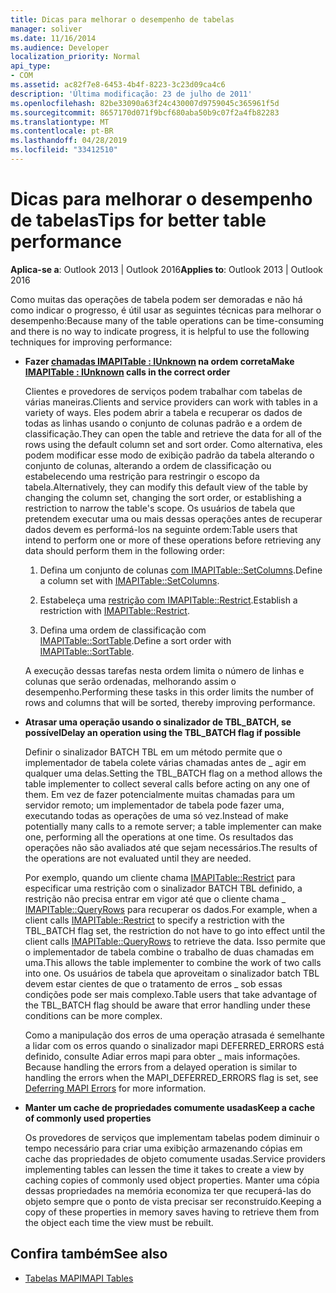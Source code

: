 ```yaml
---
title: Dicas para melhorar o desempenho de tabelas
manager: soliver
ms.date: 11/16/2014
ms.audience: Developer
localization_priority: Normal
api_type:
- COM
ms.assetid: ac82f7e8-6453-4b4f-8223-3c23d09ca4c6
description: 'Última modificação: 23 de julho de 2011'
ms.openlocfilehash: 82be33090a63f24c430007d9759045c365961f5d
ms.sourcegitcommit: 8657170d071f9bcf680aba50b9c07f2a4fb82283
ms.translationtype: MT
ms.contentlocale: pt-BR
ms.lasthandoff: 04/28/2019
ms.locfileid: "33412510"
---
```

# <a name="tips-for-better-table-performance"></a><span data-ttu-id="44d19-103">Dicas para melhorar o desempenho de tabelas</span><span class="sxs-lookup"><span data-stu-id="44d19-103">Tips for better table performance</span></span>
  
<span data-ttu-id="44d19-104">**Aplica-se a**: Outlook 2013 | Outlook 2016</span><span class="sxs-lookup"><span data-stu-id="44d19-104">**Applies to**: Outlook 2013 | Outlook 2016</span></span> 
  
<span data-ttu-id="44d19-105">Como muitas das operações de tabela podem ser demoradas e não há como indicar o progresso, é útil usar as seguintes técnicas para melhorar o desempenho:</span><span class="sxs-lookup"><span data-stu-id="44d19-105">Because many of the table operations can be time-consuming and there is no way to indicate progress, it is helpful to use the following techniques for improving performance:</span></span>
  
- <span data-ttu-id="44d19-106">**Fazer [chamadas IMAPITable : IUnknown](imapitableiunknown.md) na ordem correta**</span><span class="sxs-lookup"><span data-stu-id="44d19-106">**Make [IMAPITable : IUnknown](imapitableiunknown.md) calls in the correct order**</span></span>
    
   <span data-ttu-id="44d19-107">Clientes e provedores de serviços podem trabalhar com tabelas de várias maneiras.</span><span class="sxs-lookup"><span data-stu-id="44d19-107">Clients and service providers can work with tables in a variety of ways.</span></span> <span data-ttu-id="44d19-108">Eles podem abrir a tabela e recuperar os dados de todas as linhas usando o conjunto de colunas padrão e a ordem de classificação.</span><span class="sxs-lookup"><span data-stu-id="44d19-108">They can open the table and retrieve the data for all of the rows using the default column set and sort order.</span></span> <span data-ttu-id="44d19-109">Como alternativa, eles podem modificar esse modo de exibição padrão da tabela alterando o conjunto de colunas, alterando a ordem de classificação ou estabelecendo uma restrição para restringir o escopo da tabela.</span><span class="sxs-lookup"><span data-stu-id="44d19-109">Alternatively, they can modify this default view of the table by changing the column set, changing the sort order, or establishing a restriction to narrow the table's scope.</span></span> <span data-ttu-id="44d19-110">Os usuários de tabela que pretendem executar uma ou mais dessas operações antes de recuperar dados devem es performá-los na seguinte ordem:</span><span class="sxs-lookup"><span data-stu-id="44d19-110">Table users that intend to perform one or more of these operations before retrieving any data should perform them in the following order:</span></span>
    
    1. <span data-ttu-id="44d19-111">Defina um conjunto de colunas [com IMAPITable::SetColumns](imapitable-setcolumns.md).</span><span class="sxs-lookup"><span data-stu-id="44d19-111">Define a column set with [IMAPITable::SetColumns](imapitable-setcolumns.md).</span></span>
        
    2. <span data-ttu-id="44d19-112">Estabeleça uma [restrição com IMAPITable::Restrict](imapitable-restrict.md).</span><span class="sxs-lookup"><span data-stu-id="44d19-112">Establish a restriction with [IMAPITable::Restrict](imapitable-restrict.md).</span></span>
        
    3. <span data-ttu-id="44d19-113">Defina uma ordem de classificação com [IMAPITable::SortTable](imapitable-sorttable.md).</span><span class="sxs-lookup"><span data-stu-id="44d19-113">Define a sort order with [IMAPITable::SortTable](imapitable-sorttable.md).</span></span>
    
    <span data-ttu-id="44d19-114">A execução dessas tarefas nesta ordem limita o número de linhas e colunas que serão ordenadas, melhorando assim o desempenho.</span><span class="sxs-lookup"><span data-stu-id="44d19-114">Performing these tasks in this order limits the number of rows and columns that will be sorted, thereby improving performance.</span></span>
    
- <span data-ttu-id="44d19-115">**Atrasar uma operação usando o sinalizador de TBL_BATCH, se possível**</span><span class="sxs-lookup"><span data-stu-id="44d19-115">**Delay an operation using the TBL_BATCH flag if possible**</span></span>
    
    <span data-ttu-id="44d19-116">Definir o sinalizador BATCH TBL em um método permite que o implementador de tabela colete várias chamadas antes de \_ agir em qualquer uma delas.</span><span class="sxs-lookup"><span data-stu-id="44d19-116">Setting the TBL\_BATCH flag on a method allows the table implementer to collect several calls before acting on any one of them.</span></span> <span data-ttu-id="44d19-117">Em vez de fazer potencialmente muitas chamadas para um servidor remoto; um implementador de tabela pode fazer uma, executando todas as operações de uma só vez.</span><span class="sxs-lookup"><span data-stu-id="44d19-117">Instead of make potentially many calls to a remote server; a table implementer can make one, performing all the operations at one time.</span></span> <span data-ttu-id="44d19-118">Os resultados das operações não são avaliados até que sejam necessários.</span><span class="sxs-lookup"><span data-stu-id="44d19-118">The results of the operations are not evaluated until they are needed.</span></span> 
    
    <span data-ttu-id="44d19-119">Por exemplo, quando um cliente chama [IMAPITable::Restrict](imapitable-restrict.md) para especificar uma restrição com o sinalizador BATCH TBL definido, a restrição não precisa entrar em vigor até que o cliente chama \_ [IMAPITable::QueryRows](imapitable-queryrows.md) para recuperar os dados.</span><span class="sxs-lookup"><span data-stu-id="44d19-119">For example, when a client calls [IMAPITable::Restrict](imapitable-restrict.md) to specify a restriction with the TBL\_BATCH flag set, the restriction do not have to go into effect until the client calls [IMAPITable::QueryRows](imapitable-queryrows.md) to retrieve the data.</span></span> <span data-ttu-id="44d19-120">Isso permite que o implementador de tabela combine o trabalho de duas chamadas em uma.</span><span class="sxs-lookup"><span data-stu-id="44d19-120">This allows the table implementer to combine the work of two calls into one.</span></span> <span data-ttu-id="44d19-121">Os usuários de tabela que aproveitam o sinalizador batch TBL devem estar cientes de que o tratamento de erros \_ sob essas condições pode ser mais complexo.</span><span class="sxs-lookup"><span data-stu-id="44d19-121">Table users that take advantage of the TBL\_BATCH flag should be aware that error handling under these conditions can be more complex.</span></span> 
    
    <span data-ttu-id="44d19-122">Como a manipulação dos erros de uma operação atrasada é semelhante a lidar com os erros quando o sinalizador mapi DEFERRED_ERRORS está definido, consulte Adiar erros mapi para obter \_ mais informações. [](deferring-mapi-errors.md)</span><span class="sxs-lookup"><span data-stu-id="44d19-122">Because handling the errors from a delayed operation is similar to handling the errors when the MAPI\_DEFERRED_ERRORS flag is set, see [Deferring MAPI Errors](deferring-mapi-errors.md) for more information.</span></span> 
    
- <span data-ttu-id="44d19-123">**Manter um cache de propriedades comumente usadas**</span><span class="sxs-lookup"><span data-stu-id="44d19-123">**Keep a cache of commonly used properties**</span></span>
    
    <span data-ttu-id="44d19-124">Os provedores de serviços que implementam tabelas podem diminuir o tempo necessário para criar uma exibição armazenando cópias em cache das propriedades de objeto comumente usadas.</span><span class="sxs-lookup"><span data-stu-id="44d19-124">Service providers implementing tables can lessen the time it takes to create a view by caching copies of commonly used object properties.</span></span> <span data-ttu-id="44d19-125">Manter uma cópia dessas propriedades na memória economiza ter que recuperá-las do objeto sempre que o ponto de vista precisar ser reconstruído.</span><span class="sxs-lookup"><span data-stu-id="44d19-125">Keeping a copy of these properties in memory saves having to retrieve them from the object each time the view must be rebuilt.</span></span>
    
## <a name="see-also"></a><span data-ttu-id="44d19-126">Confira também</span><span class="sxs-lookup"><span data-stu-id="44d19-126">See also</span></span>

- [<span data-ttu-id="44d19-127">Tabelas MAPI</span><span class="sxs-lookup"><span data-stu-id="44d19-127">MAPI Tables</span></span>](mapi-tables.md)


